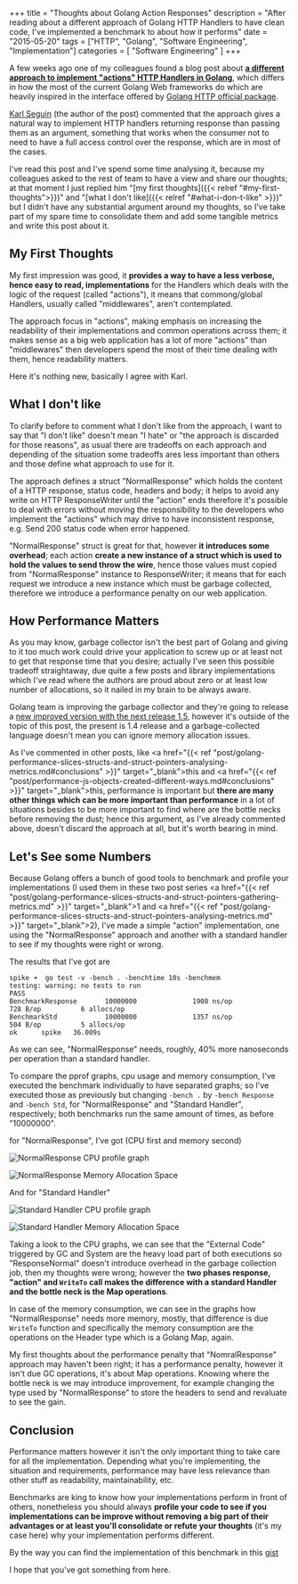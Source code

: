 +++
title = "Thoughts about Golang Action Responses"
description = "After reading about a different approach of Golang HTTP Handlers to have clean code, I've implemented a benchmark to about how it performs"
date = "2015-05-20"
tags = ["HTTP", "Golang", "Software Engineering", "Implementation"]
categories = [
  "Software Engineering"
]
+++

A few weeks ago one of my colleagues found a blog post about __<a href="http://openmymind.net/Go-action-responses/" target="_blank">a different approach to implement "actions" HTTP Handlers in Golang</a>__, which differs in how the most of the current Golang Web frameworks do which are heavily inspired in the interface offered by <a href="http://golang.org/pkg/net/http/#HandlerFunc" target="_blank">Golang HTTP official package</a>.

<a href="https://twitter.com/karlseguin" target="_blank" rel="nofollow">Karl Seguin</a> (the author of the post) commented that the approach gives a natural way to implement HTTP handlers returning response than passing them as an argument, something that works when the consumer not to need to have a full access control over the response, which are in most of the cases.

I've read this post and I've spend some time analysing it, because my colleagues asked to the rest of team to have a view and share our thoughts; at that moment I just replied him "[my first thoughts]({{< relref "#my-first-thoughts">}})" and "[what I don't like]({{< relref "#what-i-don-t-like" >}})" but I didn't have any substantial argument around my thoughts, so I've take part of my spare time to consolidate them and add some tangible metrics and write this post about it.


## My First Thoughts

My first impression was good, it __provides a way to have a less verbose, hence easy to read, implementations__ for the Handlers which deals with the logic of the request (called "actions"), it means that commong/global Handlers, usually called "middlewares", aren't contemplated.

The approach focus in "actions", making emphasis on increasing the readability of their implementations and common operations across them; it makes sense as a big web application has a lot of more "actions" than "middlewares" then developers spend the most of their time dealing with them, hence readability matters.

Here it's nothing new, basically I agree with Karl.


## What I don't like

To clarify before to comment what I don't like from the approach, I want to say that "I don't like" doesn't mean "I hate" or "the approach is discarded for those reasons", as usual there are tradeoffs on each approach and depending of the situation some tradeoffs ares less important than others and those define what approach to use for it.

The approach defines a struct "NormalResponse" which holds the content of a HTTP response, status code, headers and body; it helps to avoid any write on HTTP ResponseWriter until the "action" ends therefore it's possible to deal with errors without moving the responsibility to the developers who implement the "actions" which may drive to have inconsistent response, e.g. Send 200 status code when error happened.

"NormalResponse" struct is great for that, however __it introduces some overhead__; each action __create a new instance of a struct which is used to hold the values to send throw the wire__, hence those values must copied from "NormalResponse" instance to ResponseWriter; it means that for each request we introduce a new instance which must be garbage collected, therefore we introduce a performance penalty on our web application.


## How Performance Matters

As you may know, garbage collector isn't the best part of Golang and giving to it too much work could drive your application to screw up or at least not to get that response time that you desire; actually I've seen this possible tradeoff straightaway, due quite a few posts and library implementations which I've read where the authors are proud about zero or at least low number of allocations, so it nailed in my brain to be always aware.

Golang team is improving the garbage collector and they're going to release a <a href="http://llvm.cc/t/go-1-4-garbage-collection-plan-and-roadmap-golang-org/33" target="_blank">new improved version with the next release 1.5</a>, however it's outside of the topic of this post, the present is 1.4 release and a garbage-collected language doesn't mean you can ignore memory allocation issues.


As I've commented in other posts, like <a href="{{< ref "post/golang-performance-slices-structs-and-struct-pointers-analysing-metrics.md#conclusions" >}}" target="_blank">this</a> and <a href="{{< ref "post/performance-js-objects-created-different-ways.md#conclusions" >}}" target="_blank">this</a>, performance is important but __there are many other things which can be more important than performance__ in a lot of situations besides to be more important to find where are the bottle necks before removing the dust; hence this argument, as I've already commented above, doesn't discard the approach at all, but it's worth bearing in mind.


## Let's See some Numbers

Because Golang offers a bunch of good tools to benchmark and profile your implementations (I used them in these two post series <a href="{{< ref "post/golang-performance-slices-structs-and-struct-pointers-gathering-metrics.md" >}}" target="_blank">1</a> and <a href="{{< ref "post/golang-performance-slices-structs-and-struct-pointers-analysing-metrics.md" >}}" target="_blank">2</a>), I've made a simple "action" implementation, one using the "NormalResponse" approach and another with a standard handler to see if my thoughts were right or wrong.

The results that I've got are

```
spike ➜  go test -v -bench . -benchtime 10s -benchmem
testing: warning: no tests to run
PASS
BenchmarkResponse       10000000              1908 ns/op             728 B/op          6 allocs/op
BenchmarkStd            10000000              1357 ns/op             504 B/op          5 allocs/op
ok      spike   36.009s
```

As we can see, "NormalResponse" needs, roughly, 40% more nanoseconds per operation than a standard handler.

To compare the pprof graphs, cpu usage and memory consumption, I've executed the benchmark individually to have separated graphs; so I've executed those as previously but changing `-bench .` by `-bench Response` and `-bench Std`, for "NormalResponse" and "Standard Handler", respectively; both benchmarks run the same amount of times, as before "10000000".

for "NormalResponse", I've got (CPU first and memory second)

![NormalResponse CPU profile graph](https://s-media-cache-ak0.pinimg.com/originals/71/40/d1/7140d1c8694e9a2ec1780f232327a96c.png)

![NormalResponse Memory Allocation Space](https://s-media-cache-ak0.pinimg.com/originals/68/11/d7/6811d7cbe2d7fe949cad4621ba72183b.png)


And for "Standard Handler"

![Standard Handler CPU profile graph](https://s-media-cache-ak0.pinimg.com/originals/01/7f/4d/017f4dc3ab76f4c189e8bda8cbfc6705.png)

![Standard Handler Memory Allocation Space](https://s-media-cache-ak0.pinimg.com/originals/92/4d/13/924d13cb99fb7fdb6c6d54f7f3fe660a.png)


Taking a look to the CPU graphs, we can see that the "External Code" triggered by GC and System are the heavy load part of both executions so "ResponseNormal" doesn't introduce overhead in the garbage collection job, then my thoughts were wrong; however the __two phases response, "action" and `WriteTo` call makes the difference with a standard Handler and the bottle neck is the Map operations__.

In case of the memory consumption, we can see in the graphs how "NormalResponse" needs more memory, mostly, that difference is due `WriteTo` function and specifically the memory consumption are the operations on the Header type which is a Golang Map, again.

My first thoughts about the performance penalty that "NomralResponse" approach may haven't been right; it has a performance penalty, however it isn't due GC operations, it's about Map operations. Knowing where the bottle neck is we may introduce improvement, for example changing the type used by "NormalResponse" to store the headers to send and revaluate to see the gain.


## Conclusion

Performance matters however it isn't the only important thing to take care for all the implementation. Depending what you're implementing, the situation and requirements, performance may have less relevance than other stuff as readability, maintainability, etc.

Benchmarks are king to know how your implementations perform in front of others, nonetheless you should always __profile your code to see if you implementations can be improve without removing a big part of their advantages or at least you'll consolidate or refute your thoughts__ (it's my case here) why your implementation performs different.


By the way you can find the implementation of this benchmark in this <a href="https://gist.github.com/ifraixedes/056175e0cf312db88f0e" target="_blank">gist</a>


I hope that you've got something from here.
